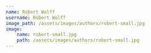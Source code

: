 ```yaml
---
name: Robert Wolff
username: Robert Wolff
image_path: /assets/images/authors/robert-small.jpg
image:
    name: robert-small.jpg
    path: /assets/images/authors/robert-small.jpg
---
```

